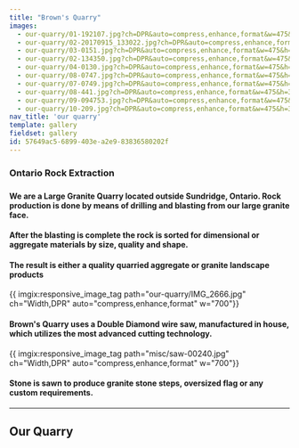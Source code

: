 ```yaml
---
title: "Brown's Quarry"
images:
  - our-quarry/01-192107.jpg?ch=DPR&auto=compress,enhance,format&w=475&h=300
  - our-quarry/02-20170915_133022.jpg?ch=DPR&auto=compress,enhance,format&w=475&h=300
  - our-quarry/03-0151.jpg?ch=DPR&auto=compress,enhance,format&w=475&h=300
  - our-quarry/02-134350.jpg?ch=DPR&auto=compress,enhance,format&w=475&h=300
  - our-quarry/04-0130.jpg?ch=DPR&auto=compress,enhance,format&w=475&h=300
  - our-quarry/08-0747.jpg?ch=DPR&auto=compress,enhance,format&w=475&h=300
  - our-quarry/07-0749.jpg?ch=DPR&auto=compress,enhance,format&w=475&h=300
  - our-quarry/08-441.jpg?ch=DPR&auto=compress,enhance,format&w=475&h=300
  - our-quarry/09-094753.jpg?ch=DPR&auto=compress,enhance,format&w=475&h=300
  - our-quarry/10-209.jpg?ch=DPR&auto=compress,enhance,format&w=475&h=300
nav_title: 'our quarry'
template: gallery
fieldset: gallery
id: 57649ac5-6899-403e-a2e9-83836580202f
---
```

<article class="content">
<h3>Ontario Rock Extraction<h3>
<h4>We are a Large Granite Quarry located outside Sundridge, Ontario. Rock production is done by means of drilling and blasting from our large granite face.</h4><p></p>
<h4>After the blasting is complete the rock is sorted for dimensional or aggregate materials by size, quality and shape.</h4>
<h4>The result is either a quality quarried aggregate or granite landscape products</h4>
{{ imgix:responsive_image_tag path="our-quarry/IMG_2666.jpg" ch="Width,DPR" auto="compress,enhance,format" w="700"}}
</br>
<h4>Brown's Quarry uses a Double Diamond wire saw, manufactured in house, which utilizes the most advanced cutting technology.</h4>
{{ imgix:responsive_image_tag path="misc/saw-00240.jpg" ch="Width,DPR" auto="compress,enhance,format" w="700"}}
<h4>Stone is sawn to produce granite stone steps, oversized flag or any custom requirements.</h4>
<hr>
<h2>Our Quarry</h2>
</article>
